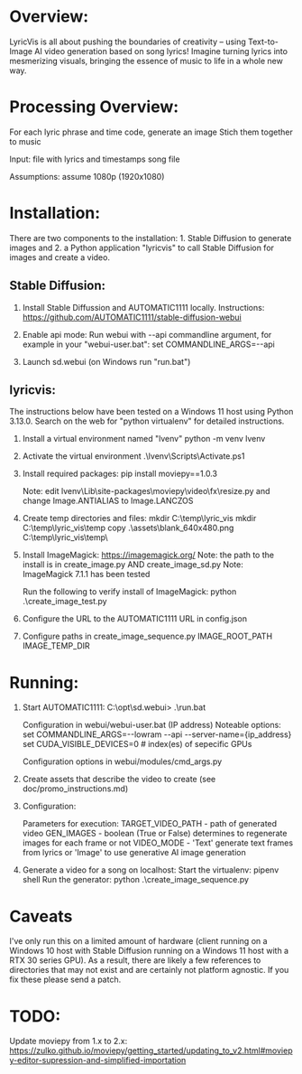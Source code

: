 # Overview:

LyricVis is all about pushing the boundaries of creativity – using Text-to-Image AI video generation based on song lyrics! Imagine turning lyrics into mesmerizing visuals, bringing the essence of music to life in a whole new way.

# Processing Overview:

For each lyric phrase and time code, generate an image
Stich them together to music

Input:
	file with lyrics and timestamps
	song file

Assumptions: assume 1080p (1920x1080)

# Installation:

There are two components to the installation: 1. Stable Diffusion to generate images and 2. a Python application "lyricvis" to call Stable Diffusion for images and create a video.

## Stable Diffusion:

1. Install Stable Diffussion and AUTOMATIC1111 locally.
	Instructions: https://github.com/AUTOMATIC1111/stable-diffusion-webui

2. Enable api mode:
	Run webui with --api commandline argument, for example in your "webui-user.bat": set COMMANDLINE_ARGS=--api

2. Launch sd.webui (on Windows run "run.bat")

## lyricvis:

The instructions below have been tested on a Windows 11 host using Python 3.13.0. Search on the web for "python virtualenv" for detailed instructions.

1. Install a virtual environment named "lvenv"
	python -m venv lvenv

2. Activate the virtual environment
	.\lvenv\Scripts\Activate.ps1

3. Install required packages:
	pip install moviepy==1.0.3 

	Note: edit lvenv\Lib\site-packages\moviepy\video\fx\resize.py and change Image.ANTIALIAS to Image.LANCZOS

4. Create temp directories and files:
	mkdir C:\temp\lyric_vis
	mkdir C:\temp\lyric_vis\temp
 	copy .\assets\blank_640x480.png C:\temp\lyric_vis\temp\

5. Install ImageMagick: https://imagemagick.org/
	Note: the path to the install is in create_image.py AND create_image_sd.py
	Note: ImageMagick 7.1.1 has been tested

	Run the following to verify install of ImageMagick:
		python .\create_image_test.py

6. Configure the URL to the AUTOMATIC1111 URL in config.json

7. Configure paths in create_image_sequence.py
    IMAGE_ROOT_PATH
	IMAGE_TEMP_DIR


# Running:


1. Start AUTOMATIC1111:
	C:\opt\sd.webui> .\run.bat

	Configuration in webui/webui-user.bat (IP address)
		Noteable options: 
			set COMMANDLINE_ARGS=--lowram --api --server-name={ip_address}
			set CUDA_VISIBLE_DEVICES=0  # index(es) of sepecific GPUs

	Configuration options in webui/modules/cmd_args.py

2. Create assets that describe the video to create (see doc/promo_instructions.md)

3. Configuration:

    Parameters for execution:
        TARGET_VIDEO_PATH - path of generated video
        GEN_IMAGES - boolean (True or False) determines to regenerate images for each frame or not
		VIDEO_MODE - 'Text' generate text frames from lyrics or 'Image' to use generative AI image generation


4. Generate a video for a song on localhost:
	Start the virtualenv:
		pipenv shell
	Run the generator:
		python .\create_image_sequence.py

# Caveats

I've only run this on a limited amount of hardware (client running on a Windows 10 host with Stable Diffusion running on a Windows 11 host with a RTX 30 series GPU). As a result, there are likely a few references
to directories that may not exist and are certainly not platform agnostic. If you fix these please send a patch.


# TODO:

Update moviepy from 1.x to 2.x:
https://zulko.github.io/moviepy/getting_started/updating_to_v2.html#moviepy-editor-supression-and-simplified-importation